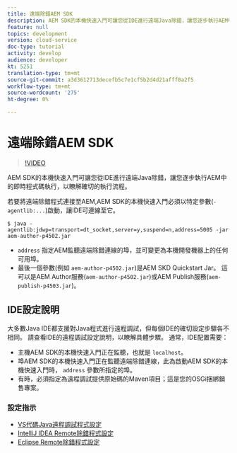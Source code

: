 ```yaml
---
title: 遠端除錯AEM SDK
description: AEM SDK的本機快速入門可讓您從IDE進行遠端Java除錯，讓您逐步執行AEM中的即時程式碼執行，以瞭解確切的執行流程。
feature: null
topics: development
version: cloud-service
doc-type: tutorial
activity: develop
audience: developer
kt: 5251
translation-type: tm+mt
source-git-commit: a3d3612713decefb5c7e1cf5b2d4d21afff0a2f5
workflow-type: tm+mt
source-wordcount: '275'
ht-degree: 0%

---
```



# 遠端除錯AEM SDK

>[!VIDEO](https://video.tv.adobe.com/v/34338/?quality=12&learn=on)

AEM SDK的本機快速入門可讓您從IDE進行遠端Java除錯，讓您逐步執行AEM中的即時程式碼執行，以瞭解確切的執行流程。

若要將遠端除錯程式連接至AEM,AEM SDK的本機快速入門必須以特定參數(`-agentlib:...`)啟動，讓IDE可連線至它。

```
$ java -agentlib:jdwp=transport=dt_socket,server=y,suspend=n,address=5005 -jar aem-author-p4502.jar   
```

+ `address` 指定AEM監聽遠端除錯連線的埠，並可變更為本機開發機器上的任何可用埠。
+ 最後一個參數(例如 `aem-author-p4502.jar`)是AEM SKD Quickstart Jar。 這可以是AEM Author服務(`aem-author-p4502.jar`)或AEM Publish服務(`aem-publish-p4503.jar`)。

## IDE設定說明

大多數Java IDE都支援對Java程式進行遠程調試，但每個IDE的確切設定步驟各不相同。 請查看IDE的遠程調試設定說明，以瞭解具體步驟。 通常，IDE配置需要：

+ 主機AEM SDK的本機快速入門正在監聽，也就是 `localhost`。
+ 埠AEM SDK的本機快速入門正在監聽遠端除錯連線，此為啟動AEM SDK的本機快速入門時， `address` 參數所指定的埠。
+ 有時，必須指定為遠程調試提供原始碼的Maven項目；這是您的OSGi捆綁銷售專案。

### 設定指示

+ [VS代碼Java遠程調試程式設定](https://code.visualstudio.com/docs/java/java-debugging)
+ [IntelliJ IDEA Remote除錯程式設定](https://www.jetbrains.com/help/idea/run-debug-configuration-remote-debug.html)
+ [Eclipse Remote除錯程式設定](https://javapapers.com/core-java/java-remote-debug-with-eclipse/)
